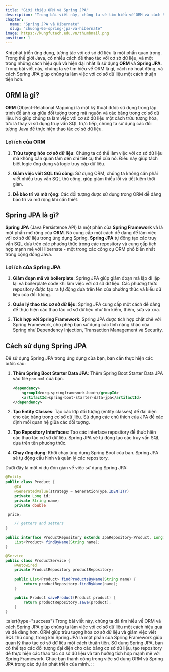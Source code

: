 ```yaml
---
title: "Giới thiệu ORM và Spring JPA"
description: "Trong bài viết này, chúng ta sẽ tìm hiểu về ORM và cách Spring JPA giúp giải quyết các vấn đề liên quan đến tương tác với cơ sở dữ liệu trong ứng dụng Spring."
chapter:
  name: "Spring JPA và Hibernate"
  slug: "chuong-05-spring-jpa-va-hibernate"
image: https://kungfutech.edu.vn/thumbnail.png
position: 1
---
```


Khi phát triển ứng dụng, tương tác với cơ sở dữ liệu là một phần quan trọng. Trong thế giới Java, có nhiều cách để thao tác với cơ sở dữ liệu, và một trong những cách hiệu quả và hiện đại nhất là sử dụng **ORM** và **Spring JPA**. Trong bài viết này, chúng ta sẽ tìm hiểu về ORM là gì, cách nó hoạt động, và cách Spring JPA giúp chúng ta làm việc với cơ sở dữ liệu một cách thuận tiện hơn.

## ORM là gì?

**ORM** (Object-Relational Mapping) là một kỹ thuật được sử dụng trong lập trình để ánh xạ giữa đối tượng trong mã nguồn và các bảng trong cơ sở dữ liệu. Nó giúp chúng ta làm việc với cơ sở dữ liệu một cách trừu tượng hóa, tức là thay vì sử dụng truy vấn SQL trực tiếp, chúng ta sử dụng các đối tượng Java để thực hiện thao tác cơ sở dữ liệu.

### Lợi ích của ORM

1. **Trừu tượng hóa cơ sở dữ liệu**: Chúng ta có thể làm việc với cơ sở dữ liệu mà không cần quan tâm đến chi tiết cụ thể của nó. Điều này giúp tách biệt logic ứng dụng và logic truy cập dữ liệu.

2. **Giảm việc viết SQL thủ công**: Sử dụng ORM, chúng ta không cần phải viết nhiều truy vấn SQL thủ công, giúp giảm thiểu lỗi và tiết kiệm thời gian.

3. **Dễ bảo trì và mở rộng**: Các đối tượng được sử dụng trong ORM dễ dàng bảo trì và mở rộng khi cần thiết.

## Spring JPA là gì?

**Spring JPA** (Java Persistence API) là một phần của **Spring Framework** và là một phần mở rộng của **ORM**. Nó cung cấp một cách dễ dàng để làm việc với cơ sở dữ liệu trong ứng dụng Spring. **Spring JPA** tự động tạo các truy vấn SQL dựa trên các phương thức trong các repository và cung cấp tích hợp mạnh mẽ với Hibernate - một trong các công cụ ORM phổ biến nhất trong cộng đồng Java.

### Lợi ích của Spring JPA

1. **Giảm đoạn mã và boilerplate**: Spring JPA giúp giảm đoạn mã lặp đi lặp lại và boilerplate code khi làm việc với cơ sở dữ liệu. Các phương thức repository được tạo ra tự động dựa trên tên của phương thức và kiểu dữ liệu của đối tượng.

2. **Quản lý thao tác cơ sở dữ liệu**: Spring JPA cung cấp một cách dễ dàng để thực hiện các thao tác cơ sở dữ liệu như tìm kiếm, thêm, sửa và xóa.

3. **Tích hợp với Spring Framework**: Spring JPA được tích hợp chặt chẽ với Spring Framework, cho phép bạn sử dụng các tính năng khác của Spring như Dependency Injection, Transaction Management và Security.

## Cách sử dụng Spring JPA

Để sử dụng Spring JPA trong ứng dụng của bạn, bạn cần thực hiện các bước sau:

1. **Thêm Spring Boot Starter Data JPA**: Thêm Spring Boot Starter Data JPA vào file `pom.xml` của bạn.

   ```xml
   <dependency>
       <groupId>org.springframework.boot</groupId>
       <artifactId>spring-boot-starter-data-jpa</artifactId>
   </dependency>
   ```

2. **Tạo Entity Classes**: Tạo các lớp đối tượng (entity classes) để đại diện cho các bảng trong cơ sở dữ liệu. Sử dụng các chú thích của JPA để xác định mối quan hệ giữa các đối tượng.

3. **Tạo Repository Interfaces**: Tạo các interface repository để thực hiện các thao tác cơ sở dữ liệu. Spring JPA sẽ tự động tạo các truy vấn SQL dựa trên tên phương thức.

4. **Chạy ứng dụng**: Khởi chạy ứng dụng Spring Boot của bạn. Spring JPA sẽ tự động cấu hình và quản lý các repository.

Dưới đây là một ví dụ đơn giản về việc sử dụng Spring JPA:

```java
@Entity
public class Product {
    @Id
    @GeneratedValue(strategy = GenerationType.IDENTITY)
    private Long id;
    private String name;
    private double

 price;

    // getters and setters
}

public interface ProductRepository extends JpaRepository<Product, Long> {
    List<Product> findByName(String name);
}

@Service
public class ProductService {
    @Autowired
    private ProductRepository productRepository;

    public List<Product> findProductsByName(String name) {
        return productRepository.findByName(name);
    }

    public Product saveProduct(Product product) {
        return productRepository.save(product);
    }
}
```

::alert{type="success"}
Trong bài viết này, chúng ta đã tìm hiểu về ORM và cách Spring JPA giúp chúng ta làm việc với cơ sở dữ liệu một cách hiệu quả và dễ dàng hơn. ORM giúp trừu tượng hóa cơ sở dữ liệu và giảm việc viết SQL thủ công, trong khi Spring JPA là một phần của Spring Framework giúp quản lý thao tác cơ sở dữ liệu một cách thuận tiện. Sử dụng Spring JPA, bạn có thể tạo các đối tượng đại diện cho các bảng cơ sở dữ liệu, tạo repository để thực hiện các thao tác cơ sở dữ liệu và tận hưởng tích hợp mạnh mẽ với Spring Framework. Chúc bạn thành công trong việc sử dụng ORM và Spring JPA trong các dự án phát triển của mình.
::

